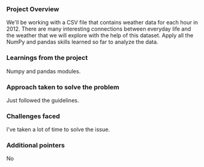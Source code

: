 ### Project Overview

 We'll be working with a CSV file that contains weather data for each hour in 2012. There are many interesting connections between everyday life and the weather that we will explore with the help of this dataset. Apply all the NumPy and pandas skills learned so far to analyze the data.


### Learnings from the project

 Numpy and pandas modules.


### Approach taken to solve the problem

 Just followed the guidelines.


### Challenges faced

 I've taken a lot of time to solve the issue.


### Additional pointers

 No



